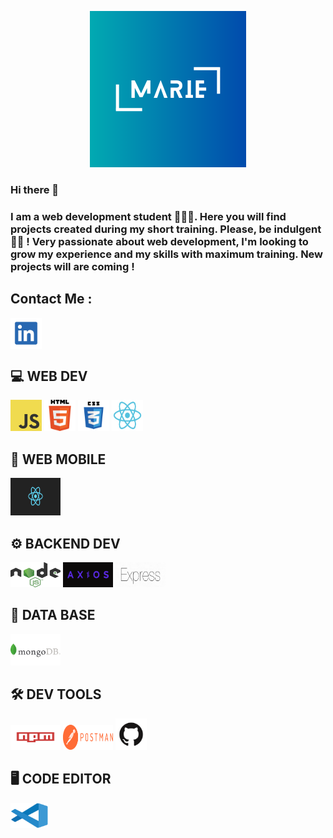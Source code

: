 <p align="center"><img src="https://github.com/MarieMelodyF/MarieMelodyF/blob/main/Logo.png?raw=true" width="250" height="250" >
</p> 


### Hi there 👋

<h3>I am a web development student 🙎🏻‍♀.
Here you will find projects created during my short training. 
Please, be indulgent 🤟🏼 !
Very passionate about web development, 
I'm looking to grow my experience and my skills with maximum training.
New projects will are coming !</h3>

## Contact Me :
<a href="https://www.linkedin.com/in/marie-melody-fontana-250205a7/" target="blank"><img align="center" src="https://github.com/MarieMelodyF/MarieMelodyF/blob/main/images/linkedin.jpg" alt="linkedin" height="50" width="50" image="cover" /></a>

## 💻 **WEB DEV**
<p align="left" image="cover"><img src="https://github.com/MarieMelodyF/MarieMelodyF/blob/main/images/JavaScript.png" width="50" height="50">
<img src="https://github.com/MarieMelodyF/MarieMelodyF/blob/main/images/HTML5.png" width="50" height="50">
<img src="https://github.com/MarieMelodyF/MarieMelodyF/blob/main/images/css3.png" width="50" height="50">
<img src="https://github.com/MarieMelodyF/MarieMelodyF/blob/main/images/react.png" width="50" height="50"></p>

## 📱 **WEB MOBILE**
<p align="left" image="contain" > <img src="https://github.com/MarieMelodyF/MarieMelodyF/blob/main/images/react%20nativ.png" width="80" height="60"></p>

## ⚙️ **BACKEND DEV**
<p align="left" image="cover" > 
<img src="https://github.com/MarieMelodyF/MarieMelodyF/blob/main/images/Node.js.png" width="80" height="40">
<img src="https://github.com/MarieMelodyF/MarieMelodyF/blob/main/images/axios.png" width="80" height="40">
<img src="https://github.com/MarieMelodyF/MarieMelodyF/blob/main/images/express.png" width="80" height="40">
</p>


## 📂 **DATA BASE**
<p align="left" image="cover" > <img src="https://github.com/MarieMelodyF/MarieMelodyF/blob/main/images/MongoDB-Logo.png" width="80" height="50"></p>



## 🛠️ **DEV TOOLS**
<p align="left" image="cover" > <img src="https://github.com/MarieMelodyF/MarieMelodyF/blob/main/images/npm-logo.png" width="80" height="40">
<img src="https://github.com/MarieMelodyF/MarieMelodyF/blob/main/images/Postman.png" width="80" height="40">
<img src="https://github.com/MarieMelodyF/MarieMelodyF/blob/main/images/GitHub-Mark.png" width="50" height="50">

</p>

## 🖥️  **CODE EDITOR**
<p align="left" image="cover" > <img src="https://github.com/MarieMelodyF/MarieMelodyF/blob/main/images/visual-studio-code-1.svg" width="60" height="40"></p>










<!--
**MarieMelodyF/MarieMelodyF** is a ✨ _special_ ✨ repository because its `README.md` (this file) appears on your GitHub profile.

Here are some ideas to get you started:

- 🔭 I’m currently working on ...
- 🌱 I’m currently learning ...
- 👯 I’m looking to collaborate on ...
- 🤔 I’m looking for help with ...
- 💬 Ask me about ...
- 📫 How to reach me: ...
- 😄 Pronouns: ...
- ⚡ Fun fact: ...
-->



